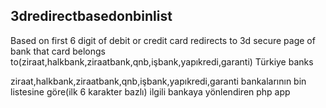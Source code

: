 3dredirectbasedonbinlist 
----
Based on first 6 digit of debit or credit card redirects to 3d secure page of bank that card belongs to(ziraat,halkbank,ziraatbank,qnb,işbank,yapıkredi,garanti) Türkiye banks

ziraat,halkbank,ziraatbank,qnb,işbank,yapıkredi,garanti bankalarının bin listesine göre(ilk 6 karakter bazlı) ilgili bankaya yönlendiren php app
